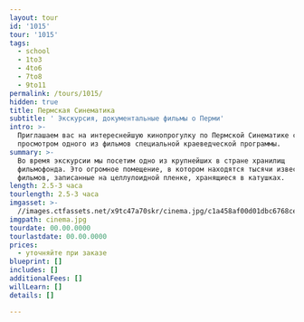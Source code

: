 ```yaml
---
layout: tour
id: '1015'
tour: '1015'
tags:
  - school
  - 1to3
  - 4to6
  - 7to8
  - 9to11
permalink: /tours/1015/
hidden: true
title: Пермская Синематика
subtitle: ' Экскурсия, документальные фильмы о Перми'
intro: >-
  Приглашаем вас на интереснейшую кинопрогулку по Пермской Синематике с
  просмотром одного из фильмов специальной краеведческой программы.
summary: >-
  Во время экскурсии мы посетим одно из крупнейших в стране хранилищ
  фильмофонда. Это огромное помещение, в котором находятся тысячи известных
  фильмов, записанные на целлулоидной пленке, хранящиеся в катушках.
length: 2.5-3 часа
tourlength: 2.5-3 часа
imgasset: >-
  //images.ctfassets.net/x9tc47a70skr/cinema.jpg/c1a458af00d01dbc6768ce60a1e90d97/cinema.jpg
imgpath: cinema.jpg
tourdate: 00.00.0000
tourlastdate: 00.00.0000
prices:
  - уточняйте при заказе
blueprint: []
includes: []
additionalFees: []
willLearn: []
details: []

---
```

